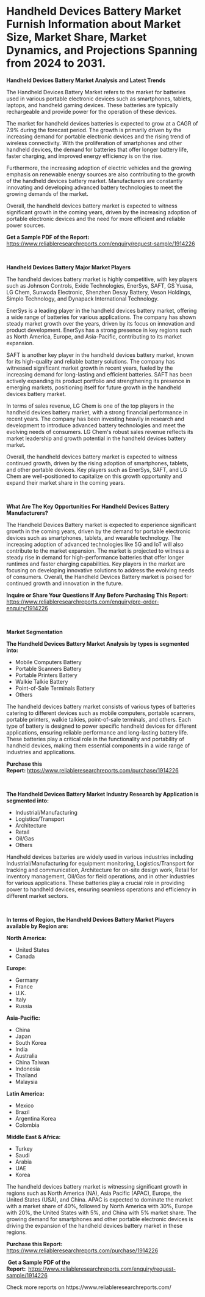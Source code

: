 <p><h1>Handheld Devices Battery Market Furnish Information about Market Size, Market Share, Market Dynamics, and Projections Spanning from 2024 to 2031.</h1></p><p><strong>Handheld Devices Battery Market Analysis and Latest Trends</strong></p>
<p><p>The Handheld Devices Battery Market refers to the market for batteries used in various portable electronic devices such as smartphones, tablets, laptops, and handheld gaming devices. These batteries are typically rechargeable and provide power for the operation of these devices.</p><p>The market for handheld devices batteries is expected to grow at a CAGR of 7.9% during the forecast period. The growth is primarily driven by the increasing demand for portable electronic devices and the rising trend of wireless connectivity. With the proliferation of smartphones and other handheld devices, the demand for batteries that offer longer battery life, faster charging, and improved energy efficiency is on the rise.</p><p>Furthermore, the increasing adoption of electric vehicles and the growing emphasis on renewable energy sources are also contributing to the growth of the handheld devices battery market. Manufacturers are constantly innovating and developing advanced battery technologies to meet the growing demands of the market.</p><p>Overall, the handheld devices battery market is expected to witness significant growth in the coming years, driven by the increasing adoption of portable electronic devices and the need for more efficient and reliable power sources.</p></p>
<p><strong>Get a Sample PDF of the Report:&nbsp;</strong> <a href="https://www.reliableresearchreports.com/enquiry/request-sample/1914226">https://www.reliableresearchreports.com/enquiry/request-sample/1914226</a></p>
<p>&nbsp;</p>
<p><strong>Handheld Devices Battery Major Market Players</strong></p>
<p><p>The handheld devices battery market is highly competitive, with key players such as Johnson Controls, Exide Technologies, EnerSys, SAFT, GS Yuasa, LG Chem, Sunwoda Electronic, Shenzhen Desay Battery, Veson Holdings, Simplo Technology, and Dynapack International Technology.</p><p>EnerSys is a leading player in the handheld devices battery market, offering a wide range of batteries for various applications. The company has shown steady market growth over the years, driven by its focus on innovation and product development. EnerSys has a strong presence in key regions such as North America, Europe, and Asia-Pacific, contributing to its market expansion.</p><p>SAFT is another key player in the handheld devices battery market, known for its high-quality and reliable battery solutions. The company has witnessed significant market growth in recent years, fueled by the increasing demand for long-lasting and efficient batteries. SAFT has been actively expanding its product portfolio and strengthening its presence in emerging markets, positioning itself for future growth in the handheld devices battery market.</p><p>In terms of sales revenue, LG Chem is one of the top players in the handheld devices battery market, with a strong financial performance in recent years. The company has been investing heavily in research and development to introduce advanced battery technologies and meet the evolving needs of consumers. LG Chem's robust sales revenue reflects its market leadership and growth potential in the handheld devices battery market.</p><p>Overall, the handheld devices battery market is expected to witness continued growth, driven by the rising adoption of smartphones, tablets, and other portable devices. Key players such as EnerSys, SAFT, and LG Chem are well-positioned to capitalize on this growth opportunity and expand their market share in the coming years.</p></p>
<p>&nbsp;</p>
<p><strong>What Are The Key Opportunities For Handheld Devices Battery Manufacturers?</strong></p>
<p><p>The Handheld Devices Battery market is expected to experience significant growth in the coming years, driven by the demand for portable electronic devices such as smartphones, tablets, and wearable technology. The increasing adoption of advanced technologies like 5G and IoT will also contribute to the market expansion. The market is projected to witness a steady rise in demand for high-performance batteries that offer longer runtimes and faster charging capabilities. Key players in the market are focusing on developing innovative solutions to address the evolving needs of consumers. Overall, the Handheld Devices Battery market is poised for continued growth and innovation in the future.</p></p>
<p><strong>Inquire or Share Your Questions If Any Before Purchasing This Report:</strong> <a href="https://www.reliableresearchreports.com/enquiry/pre-order-enquiry/1914226">https://www.reliableresearchreports.com/enquiry/pre-order-enquiry/1914226</a></p>
<p>&nbsp;</p>
<p><strong>Market Segmentation</strong></p>
<p><strong>The Handheld Devices Battery Market Analysis by types is segmented into:</strong></p>
<p><ul><li>Mobile Computers Battery</li><li>Portable Scanners Battery</li><li>Portable Printers Battery</li><li>Walkie Talkie Battery</li><li>Point-of-Sale Terminals Battery</li><li>Others</li></ul></p>
<p><p>The handheld devices battery market consists of various types of batteries catering to different devices such as mobile computers, portable scanners, portable printers, walkie talkies, point-of-sale terminals, and others. Each type of battery is designed to power specific handheld devices for different applications, ensuring reliable performance and long-lasting battery life. These batteries play a critical role in the functionality and portability of handheld devices, making them essential components in a wide range of industries and applications.</p></p>
<p><strong>Purchase this Report:&nbsp;</strong><a href="https://www.reliableresearchreports.com/purchase/1914226">https://www.reliableresearchreports.com/purchase/1914226</a></p>
<p>&nbsp;</p>
<p><strong>The Handheld Devices Battery Market Industry Research by Application is segmented into:</strong></p>
<p><ul><li>Industrial/Manufacturing</li><li>Logistics/Transport</li><li>Architecture</li><li>Retail</li><li>Oil/Gas</li><li>Others</li></ul></p>
<p><p>Handheld devices batteries are widely used in various industries including Industrial/Manufacturing for equipment monitoring, Logistics/Transport for tracking and communication, Architecture for on-site design work, Retail for inventory management, Oil/Gas for field operations, and in other industries for various applications. These batteries play a crucial role in providing power to handheld devices, ensuring seamless operations and efficiency in different market sectors.</p></p>
<p>&nbsp;</p>
<p><strong>In terms of Region, the Handheld Devices Battery Market Players available by Region are:</strong></p>
<p>
    <p> <strong> North America: </strong>
        <ul>
            <li>United States</li>
            <li>Canada</li>
        </ul>
        </p> 
    <p> <strong> Europe: </strong>
        <ul>
            <li>Germany</li>
            <li>France</li>
            <li>U.K.</li>
            <li>Italy</li>
            <li>Russia</li>
        </ul>
        </p> 
    <p> <strong> Asia-Pacific: </strong>
        <ul>
            <li>China</li>
            <li>Japan</li>
            <li>South Korea</li>
            <li>India</li>
            <li>Australia</li>
            <li>China Taiwan</li>
            <li>Indonesia</li>
            <li>Thailand</li>
            <li>Malaysia</li>
        </ul>
        </p> 
    <p> <strong> Latin America: </strong>
        <ul>
            <li>Mexico</li>
            <li>Brazil</li>
            <li>Argentina Korea</li>
            <li>Colombia</li>
        </ul>
        </p> 
    <p> <strong> Middle East & Africa: </strong>
        <ul>
            <li>Turkey</li>
            <li>Saudi</li>
            <li>Arabia</li>
            <li>UAE</li>
            <li>Korea</li>
        </ul>
    </p>
    </p>
<p><p>The handheld devices battery market is witnessing significant growth in regions such as North America (NA), Asia Pacific (APAC), Europe, the United States (USA), and China. APAC is expected to dominate the market with a market share of 40%, followed by North America with 30%, Europe with 20%, the United States with 5%, and China with 5% market share. The growing demand for smartphones and other portable electronic devices is driving the expansion of the handheld devices battery market in these regions.</p></p>
<p><strong>Purchase this Report: </strong><a href="https://www.reliableresearchreports.com/purchase/1914226">https://www.reliableresearchreports.com/purchase/1914226</a></p>
<p>&nbsp;<strong>Get a Sample PDF of the Report:&nbsp;&nbsp;</strong><a href="https://www.reliableresearchreports.com/enquiry/request-sample/1914226">https://www.reliableresearchreports.com/enquiry/request-sample/1914226</a></p>
<p><strong></strong></p>
<p>Check more reports on https://www.reliableresearchreports.com/</p>